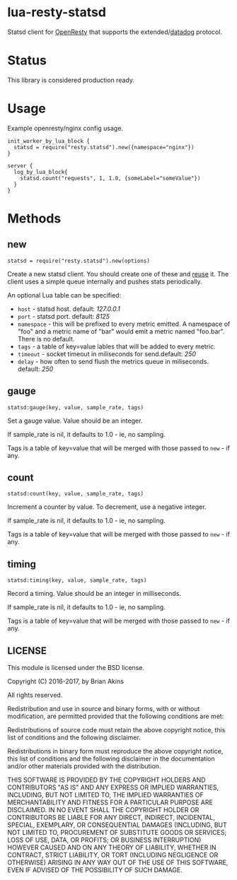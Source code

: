 lua-resty-statsd
================

Statsd client for [OpenResty](https://openresty.org/en/) that supports the
extended/[datadog](http://docs.datadoghq.com/guides/dogstatsd/) protocol.

Status
======
This library is considered production ready.

Usage
=====

Example openresty/nginx config usage.
```
init_worker_by_lua_block {
  statsd = require("resty.statsd").new({namespace="nginx"})
}

server {
  log_by_lua_block{
    statsd.count("requests", 1, 1.0, {someLabel="someValue"})
  }
}
```

Methods
=======

new
---

`statsd = require("resty.statsd").new(options)`

Create a new statsd client. You should create one of these and [reuse](https://github.com/openresty/lua-nginx-module#data-sharing-within-an-nginx-worker) it. The client uses a simple queue internally and pushes stats periodically.

An optional Lua table can be specified:
* `host` - statsd host. default: _127.0.0.1_
* `port` - statsd port. default: _8125_
* `namespace` - this will be prefixed to every metric emitted. A namespace of "foo" and a metric name of "bar" would emit a metric named "foo.bar". There is no default.
* `tags` -  a table of key=value lables that will be added to every metric.
* `timeout` - socket timeout in miliseconds for send.default: _250_
* `delay` - how often to send flush the metrics queue in miliseconds. default: _250_


gauge
-----

`statsd:gauge(key, value, sample_rate, tags)`

Set a gauge value. Value should be an integer.  

If sample_rate is nil, it defaults to 1.0 - ie, no sampling.

Tags is a table of key=value that will be merged with those passed to `new` - if any.

count
-----

`statsd:count(key, value, sample_rate, tags)`

Increment a counter by value. To decrement,  use a negative integer.

If sample_rate is nil, it defaults to 1.0 - ie, no sampling.

Tags is a table of key=value that will be merged with those passed to `new` - if any.

timing
-----

`statsd:timing(key, value, sample_rate, tags)`

Record a timing. Value should be an integer in milliseconds.

If sample_rate is nil, it defaults to 1.0 - ie, no sampling.

Tags is a table of key=value that will be merged with those passed to `new` - if any.

## LICENSE


This module is licensed under the BSD license.

Copyright (C) 2016-2017, by Brian Akins

All rights reserved.

Redistribution and use in source and binary forms, with or without modification, are permitted provided that the following conditions are met:

Redistributions of source code must retain the above copyright notice, this list of conditions and the following disclaimer.

Redistributions in binary form must reproduce the above copyright notice, this list of conditions and the following disclaimer in the documentation and/or other materials provided with the distribution.

THIS SOFTWARE IS PROVIDED BY THE COPYRIGHT HOLDERS AND CONTRIBUTORS "AS IS" AND ANY EXPRESS OR IMPLIED WARRANTIES, INCLUDING, BUT NOT LIMITED TO, THE IMPLIED WARRANTIES OF MERCHANTABILITY AND FITNESS FOR A PARTICULAR PURPOSE ARE DISCLAIMED. IN NO EVENT SHALL THE COPYRIGHT HOLDER OR CONTRIBUTORS BE LIABLE FOR ANY DIRECT, INDIRECT, INCIDENTAL, SPECIAL, EXEMPLARY, OR CONSEQUENTIAL DAMAGES (INCLUDING, BUT NOT LIMITED TO, PROCUREMENT OF SUBSTITUTE GOODS OR SERVICES; LOSS OF USE, DATA, OR PROFITS; OR BUSINESS INTERRUPTION) HOWEVER CAUSED AND ON ANY THEORY OF LIABILITY, WHETHER IN CONTRACT, STRICT LIABILITY, OR TORT (INCLUDING NEGLIGENCE OR OTHERWISE) ARISING IN ANY WAY OUT OF THE USE OF THIS SOFTWARE, EVEN IF ADVISED OF THE POSSIBILITY OF SUCH DAMAGE.
